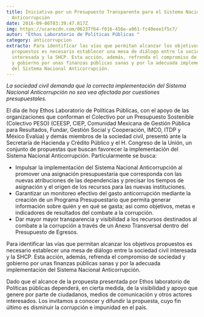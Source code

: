 ```yaml
---
title: Iniciativa por un Presupuesto Transparente para el Sistema Nacional
  Anticorrupción
date: 2016-09-06T03:39:47.817Z
img: https://ucarecdn.com/06237f64-f016-456e-a961-fc40eee1f5c7/
autor: "Ethos Laboratorio de Políticas Públicas "
category: anticorrupcion
extracto: Para identificar las vías que permitan alcanzar los objetivos
  propuestos es necesario establecer una mesa de diálogo entre la sociedad civil
  interesada y la SHCP. Esta acción, además, refrenda el compromiso de sociedad
  y gobierno por unas finanzas públicas sanas y por la adecuada implementación
  del Sistema Nacional Anticorrupción.
---
```

*La sociedad civil demanda que la correcta implementación del Sistema Nacional Anticorrupción no sea vea afectada por cuestiones presupuestales.*

El día de hoy Ethos Laboratorio de Políticas Públicas, con el apoyo de las organizaciones que conforman el Colectivo por un Presupuesto Sostenible (Colectivo PESO) (CEESP, CIEP, Comunidad Mexicana de Gestión Pública para Resultados, Fundar, Gestión Social y Cooperación, IMCO, ITDP y México Evalúa) y demás miembros de la sociedad civil, presentó ante la Secretaría de Hacienda y Crédito Público y el H. Congreso de la Unión, un conjunto de propuestas que buscan favorecer la implementación del Sistema Nacional Anticorrupción. Particularmente se busca:

* Impulsar la implementación del Sistema Nacional Anticorrupción al promover una asignación presupuestaria que corresponda con las nuevas atribuciones de las dependencias y precisar los tiempos de asignación y el origen de los recursos para las nuevas instituciones.
* Garantizar un monitoreo efectivo del gasto anticorrupción mediante la creación de un Programa Presupuestario que permita generar información sobre quién y en qué se gasta; así como objetivos, metas e indicadores de resultados del combate a la corrupción.
* Dar mayor mayor transparencia y visibilidad a los recursos destinados al combate a la corrupción a través de un Anexo Transversal dentro del Presupuesto de Egresos.

Para identificar las vías que permitan alcanzar los objetivos propuestos es necesario establecer una mesa de diálogo entre la sociedad civil interesada y la SHCP. Esta acción, además, refrenda el compromiso de sociedad y gobierno por unas finanzas públicas sanas y por la adecuada implementación del Sistema Nacional Anticorrupción.

Dado que el alcance de la propuesta presentada por Ethos laboratorio de Políticas públicas dependerá, en cierta medida, de la visibilidad y apoyo que genere por parte de ciudadanos, medios de comunicación y otros actores interesados. Los invitamos a conocer y difundir la propuesta, cuyo fin último es disminuir la corrupción e impunidad en el país.